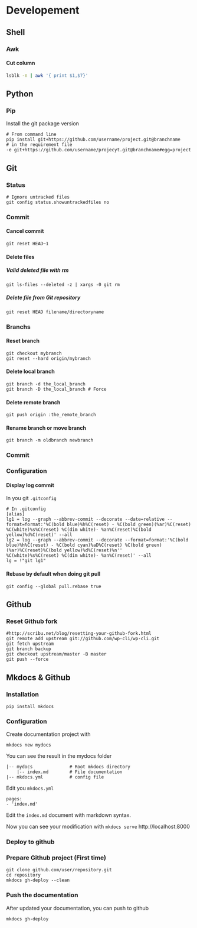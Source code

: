 # Developement

## Shell

### Awk

#### Cut column

```bash
lsblk -n | awk '{ print $1,$7}'
```

## Python

### Pip

Install the git package version

    # From command line
    pip install git+https://github.com/username/project.git@branchname
    # in the requirement file
    -e git+https://github.com/username/projecyt.git@branchname#egg=project

## Git

### Status
    # Ignore untracked files
    git config status.showuntrackedfiles no

### Commit

#### Cancel commit
    git reset HEAD~1

#### Delete files

##### Valid deleted file with rm
    git ls-files --deleted -z | xargs -0 git rm

##### Delete file from Git repository
    git reset HEAD filename/directoryname

### Branchs

#### Reset branch
    git checkout mybranch
    git reset --hard origin/mybranch

#### Delete local branch
    git branch -d the_local_branch
    git branch -D the_local_branch # Force

#### Delete remote branch
    git push origin :the_remote_branch

#### Rename branch or move branch
    git branch -m oldbranch newbranch

### Commit
### Configuration

#### Display log commit
In you git `.gitconfig`

    # In .gitconfig
    [alias]
    lg1 = log --graph --abbrev-commit --decorate --date=relative --format=format:'%C(bold blue)%h%C(reset) - %C(bold green)(%ar)%C(reset) %C(white)%s%C(reset) %C(dim white)- %an%C(reset)%C(bold yellow)%d%C(reset)' --all
    lg2 = log --graph --abbrev-commit --decorate --format=format:'%C(bold blue)%h%C(reset) - %C(bold cyan)%aD%C(reset) %C(bold green)(%ar)%C(reset)%C(bold yellow)%d%C(reset)%n''          %C(white)%s%C(reset) %C(dim white)- %an%C(reset)' --all
    lg = !"git lg1"

#### Rebase by default when doing git pull 
    git config --global pull.rebase true


## Github
### Reset Github fork

    #http://scribu.net/blog/resetting-your-github-fork.html
    git remote add upstream git://github.com/wp-cli/wp-cli.git
    git fetch upstream
    git branch backup
    git checkout upstream/master -B master
    git push --force

## Mkdocs & Github

### Installation

    pip install mkdocs
    
### Configuration

Create documentation project with
    
    mkdocs new mydocs
    
You can see the result in the mydocs folder

    |-- mydocs              # Root mkdocs directory
        |-- index.md        # File documentation
    |-- mkdocs.yml          # config file
       
Edit you `mkdocs.yml`    
    
```no-highlight
pages:
- 'index.md'
```

Edit the `index.md` document with markdown syntax.

Now you can see your modification with `mkdocs serve` http://localhost:8000

### Deploy to github

### Prepare Github project (First time)
    
    git clone github.com/user/repository.git
    cd repository
    mkdocs gh-deploy --clean
    
### Push the documentation

After updated your documentation, you can push to github

    mkdocs gh-deploy

